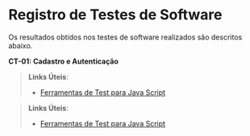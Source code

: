 # Registro de Testes de Software

Os resultados obtidos nos testes de software realizados são descritos abaixo. 

**CT-01: Cadastro e Autenticação**











> **Links Úteis**:
> - [Ferramentas de Test para Java Script](https://geekflare.com/javascript-unit-testing/)

> **Links Úteis**:
> - [Ferramentas de Test para Java Script](https://geekflare.com/javascript-unit-testing/)
